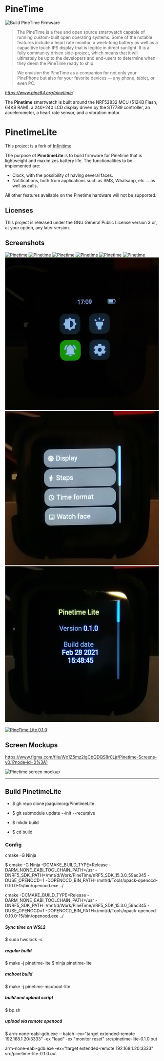 # PineTime

![Build PineTime Firmware](https://github.com/joaquimorg/Pinetime/workflows/Build%20PineTime%20Firmware/badge.svg)

> The PineTime is a free and open source smartwatch capable of running custom-built open operating systems. Some of the notable features include a heart rate monitor, a week-long battery as well as a capacitive touch IPS display that is legible in direct sunlight. It is a fully community driven side-project, which means that it will ultimately be up to the developers and end-users to determine when they deem the PineTime ready to ship.

> We envision the PineTime as a companion for not only your PinePhone but also for your favorite devices — any phone, tablet, or even PC.

*https://www.pine64.org/pinetime/*

The **Pinetime** smartwatch is built around the NRF52832 MCU (512KB Flash, 64KB RAM), a 240*240 LCD display driven by the ST7789 controller, an accelerometer, a heart rate sensor, and a vibration motor.

# PinetimeLite

This project is a fork of [Infinitime](https://github.com/JF002/InfiniTime)

The purpose of **PinetimeLite** is to build firmware for Pinetime that is lightweight and maximizes battery life.
The functionalities to be implemented are:
- Clock, with the possibility of having several faces.
- Notifications, both from applications such as SMS, Whatsapp, etc ... as well as calls.

All other features available on the Pinetime hardware will not be supported.

## Licenses
This project is released under the GNU General Public License version 3 or, at your option, any later version.

## Screenshots


![Pinetime](images/v0.90.1/pinetime_224343.jpg "Pinetime")
![Pinetime](images/v0.90.1/pinetime_224358.jpg "Pinetime")
![Pinetime](images/v0.90.1/pinetime_224415.jpg "Pinetime")
![Pinetime](images/v0.90.1/pinetime_224427.jpg "Pinetime")
![Pinetime](images/v0.90.1/pinetime_224451.jpg "Pinetime")
![Pinetime](images/v0.90.1/pinetime_224509.jpg "Pinetime")
![Pinetime](images/img_lite_1.jpg "Pinetime")
![Pinetime](images/img_lite_2.jpg "Pinetime")
![Pinetime](images/img_lite_3.jpg "Pinetime")

[![PineTime Lite 0.1.0](https://res.cloudinary.com/marcomontalbano/image/upload/v1615222388/video_to_markdown/images/youtube--vJQQdbcaj8U-c05b58ac6eb4c4700831b2b3070cd403.jpg)](https://www.youtube.com/watch?v=vJQQdbcaj8U "PineTime Lite 0.1.0")

## Screen Mockups

https://www.figma.com/file/Wx1Z5mz2IgCbQDQS8r0Ljr/Pinetime-Screens-v0.1?node-id=0%3A1

![Pinetime screen mockup](images/PinetimeClockMockup.png "Pinetime")

----
## Build PinetimeLite

- $ gh repo clone joaquimorg/PinetimeLite
- $ git submodule update --init --recursive

- $ mkdir build
- $ cd build

### Config

cmake -G Ninja


$ cmake -G Ninja -DCMAKE_BUILD_TYPE=Release -DARM_NONE_EABI_TOOLCHAIN_PATH=/usr -DNRF5_SDK_PATH=/mnt/d/Work/PineTime/nRF5_SDK_15.3.0_59ac345 -DUSE_OPENOCD=1 -DOPENOCD_BIN_PATH=/mnt/d/Tools/xpack-openocd-0.10.0-15/bin/openocd.exe ../

cmake -DCMAKE_BUILD_TYPE=Release -DARM_NONE_EABI_TOOLCHAIN_PATH=/usr -DNRF5_SDK_PATH=/mnt/d/Work/PineTime/nRF5_SDK_15.3.0_59ac345 -DUSE_OPENOCD=1 -DOPENOCD_BIN_PATH=/mnt/d/Tools/xpack-openocd-0.10.0-15/bin/openocd.exe ../

##### Sync time on WSL2
$ sudo hwclock -s

##### regular build
$ make -j pinetime-lite
$ ninja pinetime-lite

##### mcboot build
$ make -j pinetime-mcuboot-lite

##### build and upload script
$ bp.sh

##### upload via remote openocd

$ arm-none-eabi-gdb.exe --batch -ex="target extended-remote 192.168.1.20:3333" -ex "load" -ex "monitor reset" src/pinetime-lite-0.1.0.out



arm-none-eabi-gdb.exe -ex="target extended-remote 192.168.1.20:3333" src/pinetime-lite-0.1.0.out